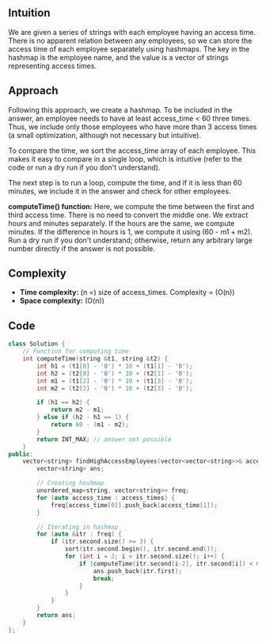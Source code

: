 ## Intuition
We are given a series of strings with each employee having an access time. There is no apparent relation between any employees, so we can store the access time of each employee separately using hashmaps. The key in the hashmap is the employee name, and the value is a vector of strings representing access times.

## Approach
Following this approach, we create a hashmap. To be included in the answer, an employee needs to have at least access_time < 60 three times. Thus, we include only those employees who have more than 3 access times (a small optimization, although not necessary but intuitive).

To compare the time, we sort the access_time array of each employee. This makes it easy to compare in a single loop, which is intuitive (refer to the code or run a dry run if you don't understand).

The next step is to run a loop, compute the time, and if it is less than 60 minutes, we include it in the answer and check for other employees.

**computeTime() function:** Here, we compute the time between the first and third access time. There is no need to convert the middle one. We extract hours and minutes separately. If the hours are the same, we compute minutes. If the difference in hours is 1, we compute it using \(60 - m1 + m2\). Run a dry run if you don't understand; otherwise, return any arbitrary large number directly if the answer is not possible.

## Complexity
- **Time complexity:** \(n =\) size of access_times. Complexity = \(O(n)\)
- **Space complexity:** \(O(n)\)

## Code
```cpp
class Solution {
    // Function for computing time
    int computeTime(string &t1, string &t2) {
        int h1 = (t1[0] - '0') * 10 + (t1[1] - '0');
        int h2 = (t2[0] - '0') * 10 + (t2[1] - '0');
        int m1 = (t1[2] - '0') * 10 + (t1[3] - '0');
        int m2 = (t2[2] - '0') * 10 + (t2[3] - '0');

        if (h1 == h2) {
            return m2 - m1;
        } else if (h2 - h1 == 1) {
            return 60 - (m1 - m2);
        }
        return INT_MAX; // answer not possible
    }
public:
    vector<string> findHighAccessEmployees(vector<vector<string>>& access_times) {
        vector<string> ans;

        // Creating hashmap
        unordered_map<string, vector<string>> freq;
        for (auto access_time : access_times) {
            freq[access_time[0]].push_back(access_time[1]);
        }

        // Iterating in hashmap
        for (auto &itr : freq) {
            if (itr.second.size() >= 3) {
                sort(itr.second.begin(), itr.second.end());
                for (int i = 2; i < itr.second.size(); i++) {
                    if (computeTime(itr.second[i-2], itr.second[i]) < 60) {
                        ans.push_back(itr.first);
                        break;
                    }
                }
            }
        }
        return ans;
    }
};
